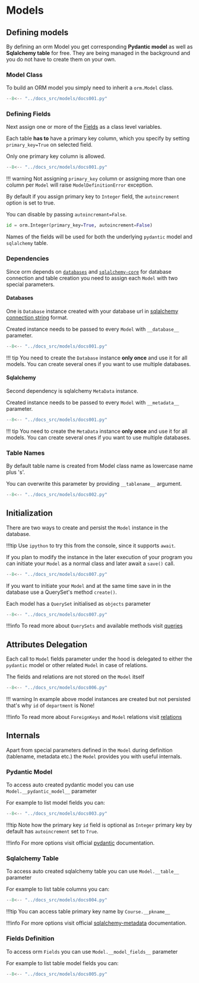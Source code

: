 # Models

## Defining models
By defining an orm Model you get corresponding **Pydantic model** as well as **Sqlalchemy table** for free.
They are being managed in the background and you do not have to create them on your own.

### Model Class
To build an ORM model you simply need to inherit a `orm.Model` class.

```Python hl_lines="10"
--8<-- "../docs_src/models/docs001.py"
```

### Defining Fields
Next assign one or more of the [Fields][fields] as a class level variables.

Each table **has to** have a primary key column, which you specify by setting `primary_key=True` on selected field.

Only one primary key column is allowed.

```Python hl_lines="14 15 16"
--8<-- "../docs_src/models/docs001.py"
```

!!! warning 
    Not assigning `primary_key` column or assigning more than one column per `Model` will raise `ModelDefinitionError`
    exception.

By default if you assign primary key to `Integer` field, the `autoincrement` option is set to true.

You can disable by passing `autoincremant=False`.

```Python 
id = orm.Integer(primary_key=True, autoincrement=False)
```

Names of the fields will be used for both the underlying `pydantic` model and `sqlalchemy` table.

### Dependencies

Since orm depends on [`databases`][databases] and [`sqlalchemy-core`][sqlalchemy-core] for database connection 
and table creation you need to assign each `Model` with two special parameters.

#### Databases
One is `Database` instance created with your database url in [sqlalchemy connection string][sqlalchemy connection string] format.

Created instance needs to be passed to every `Model` with `__database__` parameter.

```Python hl_lines="1 6 11"
--8<-- "../docs_src/models/docs001.py"
```

!!! tip
    You need to create the `Database` instance **only once** and use it for all models. 
    You can create several ones if you want to use multiple databases.

#### Sqlalchemy
Second dependency is sqlalchemy `MetaData` instance.

Created instance needs to be passed to every `Model` with `__metadata__` parameter.

```Python hl_lines="2 7 12"
--8<-- "../docs_src/models/docs001.py"
```

!!! tip
    You need to create the `MetaData` instance **only once** and use it for all models. 
    You can create several ones if you want to use multiple databases.

### Table Names

By default table name is created from Model class name as lowercase name plus 's'.

You can overwrite this parameter by providing `__tablename__` argument.

```Python hl_lines="11 12 13"
--8<-- "../docs_src/models/docs002.py"
```

## Initialization

There are two ways to create and persist the `Model` instance in the database.

!!!tip 
    Use `ipython` to try this from the console, since it supports `await`.

If you plan to modify the instance in the later execution of your program you can initiate your `Model` as a normal class and later await a `save()` call.  

```Python hl_lines="19 20"
--8<-- "../docs_src/models/docs007.py"
```

If you want to initiate your `Model` and at the same time save in in the database use a QuerySet's method `create()`.

Each model has a `QuerySet` initialised as `objects` parameter 

```Python hl_lines="22"
--8<-- "../docs_src/models/docs007.py"
```

!!!info
    To read more about `QuerySets` and available methods visit [queries][queries]

## Attributes Delegation

Each call to `Model` fields parameter under the hood is delegated to either the `pydantic` model
or other related `Model` in case of relations. 

The fields and relations are not stored on the `Model` itself

```Python hl_lines="31 32 33 34 35 36 37 38 39 40 41"
--8<-- "../docs_src/models/docs006.py"
```

!!! warning
    In example above model instances are created but not persisted that's why `id` of `department` is None!

!!!info
    To read more about `ForeignKeys` and `Model` relations visit [relations][relations]

## Internals

Apart from special parameters defined in the `Model` during definition (tablename, metadata etc.) the `Model` provides you with useful internals.

### Pydantic Model
To access auto created pydantic model you can use `Model.__pydantic_model__` parameter

For example to list model fields you can:

```Python hl_lines="18"
--8<-- "../docs_src/models/docs003.py"
```

!!!tip
    Note how the primary key `id` field is optional as `Integer` primary key by default has `autoincrement` set to `True`.

!!!info
    For more options visit official [pydantic][pydantic] documentation.

### Sqlalchemy Table
To access auto created sqlalchemy table you can use `Model.__table__` parameter

For example to list table columns you can:

```Python hl_lines="18"
--8<-- "../docs_src/models/docs004.py"
```

!!!tip
    You can access table primary key name by `Course.__pkname__`

!!!info
    For more options visit official [sqlalchemy-metadata][sqlalchemy-metadata] documentation.

### Fields Definition
To access orm `Fields` you can use `Model.__model_fields__` parameter

For example to list table model fields you can:

```Python hl_lines="18"
--8<-- "../docs_src/models/docs005.py"
```

[fields]: ./fields.md
[relations]: ./relations.md
[queries]: ./queries.md
[pydantic]: https://pydantic-docs.helpmanual.io/
[sqlalchemy-core]: https://docs.sqlalchemy.org/en/latest/core/
[sqlalchemy-metadata]: https://docs.sqlalchemy.org/en/13/core/metadata.html
[databases]: https://github.com/encode/databases
[sqlalchemy connection string]: https://docs.sqlalchemy.org/en/13/core/engines.html#database-urls